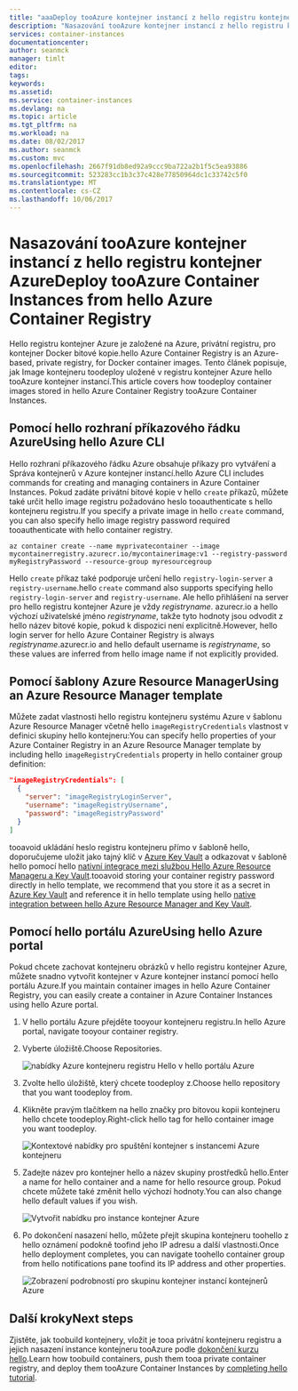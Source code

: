 ```yaml
---
title: "aaaDeploy tooAzure kontejner instancí z hello registru kontejner Azure | Dokumentace Azure"
description: "Nasazování tooAzure kontejner instancí z hello registru kontejner Azure"
services: container-instances
documentationcenter: 
author: seanmck
manager: timlt
editor: 
tags: 
keywords: 
ms.assetid: 
ms.service: container-instances
ms.devlang: na
ms.topic: article
ms.tgt_pltfrm: na
ms.workload: na
ms.date: 08/02/2017
ms.author: seanmck
ms.custom: mvc
ms.openlocfilehash: 2667f91db8ed92a9ccc9ba722a2b1f5c5ea93886
ms.sourcegitcommit: 523283cc1b3c37c428e77850964dc1c33742c5f0
ms.translationtype: MT
ms.contentlocale: cs-CZ
ms.lasthandoff: 10/06/2017
---
```

# <a name="deploy-tooazure-container-instances-from-hello-azure-container-registry"></a><span data-ttu-id="8df07-103">Nasazování tooAzure kontejner instancí z hello registru kontejner Azure</span><span class="sxs-lookup"><span data-stu-id="8df07-103">Deploy tooAzure Container Instances from hello Azure Container Registry</span></span>

<span data-ttu-id="8df07-104">Hello registru kontejner Azure je založené na Azure, privátní registru, pro kontejner Docker bitové kopie.</span><span class="sxs-lookup"><span data-stu-id="8df07-104">hello Azure Container Registry is an Azure-based, private registry, for Docker container images.</span></span> <span data-ttu-id="8df07-105">Tento článek popisuje, jak Image kontejneru toodeploy uložené v registru kontejner Azure hello tooAzure kontejner instancí.</span><span class="sxs-lookup"><span data-stu-id="8df07-105">This article covers how toodeploy container images stored in hello Azure Container Registry tooAzure Container Instances.</span></span>

## <a name="using-hello-azure-cli"></a><span data-ttu-id="8df07-106">Pomocí hello rozhraní příkazového řádku Azure</span><span class="sxs-lookup"><span data-stu-id="8df07-106">Using hello Azure CLI</span></span>

<span data-ttu-id="8df07-107">Hello rozhraní příkazového řádku Azure obsahuje příkazy pro vytváření a Správa kontejnerů v Azure kontejner instancí.</span><span class="sxs-lookup"><span data-stu-id="8df07-107">hello Azure CLI includes commands for creating and managing containers in Azure Container Instances.</span></span> <span data-ttu-id="8df07-108">Pokud zadáte privátní bitové kopie v hello `create` příkazů, můžete také určit hello image registru požadováno heslo tooauthenticate s hello kontejneru registru.</span><span class="sxs-lookup"><span data-stu-id="8df07-108">If you specify a private image in hello `create` command, you can also specify hello image registry password required tooauthenticate with hello container registry.</span></span>

```azurecli-interactive
az container create --name myprivatecontainer --image mycontainerregistry.azurecr.io/mycontainerimage:v1 --registry-password myRegistryPassword --resource-group myresourcegroup
```

<span data-ttu-id="8df07-109">Hello `create` příkaz také podporuje určení hello `registry-login-server` a `registry-username`.</span><span class="sxs-lookup"><span data-stu-id="8df07-109">hello `create` command also supports specifying hello `registry-login-server` and `registry-username`.</span></span> <span data-ttu-id="8df07-110">Ale hello přihlášení na server pro hello registru kontejner Azure je vždy *registryname*. azurecr.io a hello výchozí uživatelské jméno *registryname*, takže tyto hodnoty jsou odvodit z hello název bitové kopie, pokud k dispozici není explicitně.</span><span class="sxs-lookup"><span data-stu-id="8df07-110">However, hello login server for hello Azure Container Registry is always *registryname*.azurecr.io and hello default username is *registryname*, so these values are inferred from hello image name if not explicitly provided.</span></span>

## <a name="using-an-azure-resource-manager-template"></a><span data-ttu-id="8df07-111">Pomocí šablony Azure Resource Manager</span><span class="sxs-lookup"><span data-stu-id="8df07-111">Using an Azure Resource Manager template</span></span>

<span data-ttu-id="8df07-112">Můžete zadat vlastnosti hello registru kontejneru systému Azure v šablonu Azure Resource Manager včetně hello `imageRegistryCredentials` vlastnost v definici skupiny hello kontejneru:</span><span class="sxs-lookup"><span data-stu-id="8df07-112">You can specify hello properties of your Azure Container Registry in an Azure Resource Manager template by including hello `imageRegistryCredentials` property in hello container group definition:</span></span>

```json
"imageRegistryCredentials": [
  {
    "server": "imageRegistryLoginServer",
    "username": "imageRegistryUsername",
    "password": "imageRegistryPassword"
  }
]
```

<span data-ttu-id="8df07-113">tooavoid ukládání heslo registru kontejneru přímo v šabloně hello, doporučujeme uložit jako tajný klíč v [Azure Key Vault](../key-vault/key-vault-manage-with-cli2.md) a odkazovat v šabloně hello pomocí hello [nativní integrace mezi službou Hello Azure Resource Manageru a Key Vault](../azure-resource-manager/resource-manager-keyvault-parameter.md).</span><span class="sxs-lookup"><span data-stu-id="8df07-113">tooavoid storing your container registry password directly in hello template, we recommend that you store it as a secret in [Azure Key Vault](../key-vault/key-vault-manage-with-cli2.md) and reference it in hello template using hello [native integration between hello Azure Resource Manager and Key Vault](../azure-resource-manager/resource-manager-keyvault-parameter.md).</span></span>

## <a name="using-hello-azure-portal"></a><span data-ttu-id="8df07-114">Pomocí hello portálu Azure</span><span class="sxs-lookup"><span data-stu-id="8df07-114">Using hello Azure portal</span></span>

<span data-ttu-id="8df07-115">Pokud chcete zachovat kontejneru obrázků v hello registru kontejner Azure, můžete snadno vytvořit kontejner v Azure kontejner instancí pomocí hello portálu Azure.</span><span class="sxs-lookup"><span data-stu-id="8df07-115">If you maintain container images in hello Azure Container Registry, you can easily create a container in Azure Container Instances using hello Azure portal.</span></span>

1. <span data-ttu-id="8df07-116">V hello portálu Azure přejděte tooyour kontejneru registru.</span><span class="sxs-lookup"><span data-stu-id="8df07-116">In hello Azure portal, navigate tooyour container registry.</span></span>

2. <span data-ttu-id="8df07-117">Vyberte úložiště.</span><span class="sxs-lookup"><span data-stu-id="8df07-117">Choose Repositories.</span></span>

    ![nabídky Azure kontejneru registru Hello v hello portálu Azure][acr-menu]

3. <span data-ttu-id="8df07-119">Zvolte hello úložiště, který chcete toodeploy z.</span><span class="sxs-lookup"><span data-stu-id="8df07-119">Choose hello repository that you want toodeploy from.</span></span>

4. <span data-ttu-id="8df07-120">Klikněte pravým tlačítkem na hello značky pro bitovou kopii kontejneru hello chcete toodeploy.</span><span class="sxs-lookup"><span data-stu-id="8df07-120">Right-click hello tag for hello container image you want toodeploy.</span></span>

    ![Kontextové nabídky pro spuštění kontejner s instancemi Azure kontejneru][acr-runinstance-contextmenu]

5. <span data-ttu-id="8df07-122">Zadejte název pro kontejner hello a název skupiny prostředků hello.</span><span class="sxs-lookup"><span data-stu-id="8df07-122">Enter a name for hello container and a name for hello resource group.</span></span> <span data-ttu-id="8df07-123">Pokud chcete můžete také změnit hello výchozí hodnoty.</span><span class="sxs-lookup"><span data-stu-id="8df07-123">You can also change hello default values if you wish.</span></span>

    ![Vytvořit nabídku pro instance kontejner Azure][acr-create-deeplink]

6. <span data-ttu-id="8df07-125">Po dokončení nasazení hello, můžete přejít skupina kontejneru toohello z hello oznámení podokně toofind jeho IP adresu a další vlastnosti.</span><span class="sxs-lookup"><span data-stu-id="8df07-125">Once hello deployment completes, you can navigate toohello container group from hello notifications pane toofind its IP address and other properties.</span></span>

    ![Zobrazení podrobností pro skupinu kontejner instancí kontejnerů Azure][aci-detailsview]

## <a name="next-steps"></a><span data-ttu-id="8df07-127">Další kroky</span><span class="sxs-lookup"><span data-stu-id="8df07-127">Next steps</span></span>

<span data-ttu-id="8df07-128">Zjistěte, jak toobuild kontejnery, vložit je tooa privátní kontejneru registru a jejich nasazení instance kontejneru tooAzure podle [dokončení kurzu hello](container-instances-tutorial-prepare-app.md).</span><span class="sxs-lookup"><span data-stu-id="8df07-128">Learn how toobuild containers, push them tooa private container registry, and deploy them tooAzure Container Instances by [completing hello tutorial](container-instances-tutorial-prepare-app.md).</span></span>

<!-- IMAGES -->
[acr-menu]: ./media/container-instances-using-azure-container-registry/acr-menu.png

[acr-runinstance-contextmenu]: ./media/container-instances-using-azure-container-registry/acr-runinstance-contextmenu.png

[acr-create-deeplink]: ./media/container-instances-using-azure-container-registry/acr-create-deeplink.png

[aci-detailsview]: ./media/container-instances-using-azure-container-registry/aci-detailsview.png
